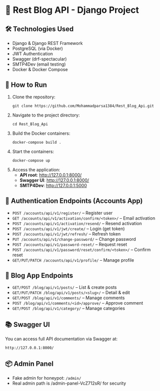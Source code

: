 
<body>

  <h1>📘 Rest Blog API - Django Project</h1>

  <div class="section">
    <h2>🛠 Technologies Used</h2>
    <ul>
      <li>Django & Django REST Framework</li>
      <li>PostgreSQL (via Docker)</li>
      <li>JWT Authentication</li>
      <li>Swagger (drf-spectacular)</li>
      <li>SMTP4Dev (email testing)</li>
      <li>Docker & Docker Compose</li>
    </ul>
  </div>

<div class="section">
  <h2>🚀 How to Run</h2>
  <ol>
    <li>Clone the repository:
      <pre><code>git clone https://github.com/Mohammadparsa1384/Rest_Blog_Api.git</code></pre>
    </li>
    <li>Navigate to the project directory:
      <pre><code>cd Rest_Blog_Api</code></pre>
    </li>
    <li>Build the Docker containers:
      <pre><code>docker-compose build .</code></pre>
    </li>
    <li>Start the containers:
      <pre><code>docker-compose up</code></pre>
    </li>
    <li>Access the application:
      <ul>
        <li><strong>API root</strong>: <a href="http://127.0.0.1:8000/" target="_blank">http://127.0.0.1:8000/</a></li>
        <li><strong>Swagger UI</strong>: <a href="http://127.0.0.1:8000/" target="_blank">http://127.0.0.1:8000/</a></li>
        <li><strong>SMTP4Dev</strong>: <a href="http://127.0.0.1:5000" target="_blank">http://127.0.0.1:5000</a></li>
      </ul>
    </li>
  </ol>
</div>


  <div class="section">
    <h2>🔐 Authentication Endpoints (Accounts App)</h2>
    <ul>
      <li><code>POST /accounts/api/v1/register/</code> – Register user</li>
      <li><code>GET /accounts/api/v1/activation/confirm/&lt;token&gt;/</code> – Email activation</li>
      <li><code>POST /accounts/api/v1/activation/resend/</code> – Resend activation</li>
      <li><code>POST /accounts/api/v1/jwt/create/</code> – Login (get token)</li>
      <li><code>POST /accounts/api/v1/jwt/refresh/</code> – Refresh token</li>
      <li><code>PUT /accounts/api/v1/change-password/</code> – Change password</li>
      <li><code>POST /accounts/api/v1/password-reset/</code> – Request reset</li>
      <li><code>POST /accounts/api/v1/password/reset/confirm/&lt;token&gt;/</code> – Confirm reset</li>
      <li><code>GET/PUT/PATCH /accounts/api/v1/profile/</code> – Manage profile</li>
    </ul>
  </div>

  <div class="section">
    <h2>📝 Blog App Endpoints</h2>
    <ul>
      <li><code>GET/POST /blog/api/v1/posts/</code> – List & create posts</li>
      <li><code>GET/PUT/PATCH /blog/api/v1/posts/&lt;slug&gt;/</code> – Detail & edit</li>
      <li><code>GET/POST /blog/api/v1/comments/</code> – Manage comments</li>
      <li><code>POST /blog/api/v1/comments/&lt;id&gt;/approve/</code> – Approve comment</li>
      <li><code>GET/POST /blog/api/v1/category/</code> – Manage categories</li>
    </ul>
  </div>

  <div class="section">
    <h2>📚 Swagger UI</h2>
    <p>You can access full API documentation via Swagger at:</p>
    <p><code>http://127.0.0.1:8000/</code></p>
  </div>

  <div class="section">
    <h2>📦 Admin Panel</h2>
    <ul>
      <li>Fake admin for honeypot: <code>/admin/</code></li>
      <li>Real admin path is /admin-panel-VcZ712sR/ for security</li>
    </ul>
  </div>

</body>
</html>
